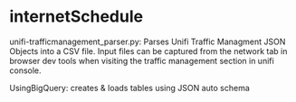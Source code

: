 # internetSchedule
unifi-trafficmanagement_parser.py: Parses Unifi Traffic Managment JSON Objects into a CSV file.  Input files can be captured from the network tab in browser dev tools when visiting the traffic management section in unifi console. 

UsingBigQuery: creates & loads tables using JSON auto schema
